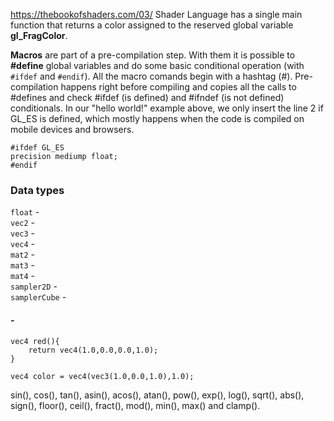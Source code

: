 
https://thebookofshaders.com/03/
Shader Language has a single main function that returns a color assigned to the reserved global variable **gl_FragColor**. 

**Macros** are part of a pre-compilation step. With them it is possible to **#define** global variables and do some basic conditional operation (with `#ifdef` and `#endif`). All the macro comands begin with a hashtag (#). Pre-compilation happens right before compiling and copies all the calls to #defines and check #ifdef (is defined) and #ifndef (is not defined) conditionals. In our "hello world!" example above, we only insert the line 2 if GL_ES is defined, which mostly happens when the code is compiled on mobile devices and browsers.

```hlsl
#ifdef GL_ES
precision mediump float;
#endif
```

### Data types  

`float` -  
`vec2` -   
`vec3` -   
`vec4` -   
`mat2` -   
`mat3` -   
`mat4` -   
`sampler2D` -  
`samplerCube` - 

#### - 

```
vec4 red(){
    return vec4(1.0,0.0,0.0,1.0);
}
```

```
vec4 color = vec4(vec3(1.0,0.0,1.0),1.0);
```
 sin(), cos(), tan(), asin(), acos(), atan(), pow(), exp(), log(), sqrt(), abs(), sign(), floor(), ceil(), fract(), mod(), min(), max() and clamp().
